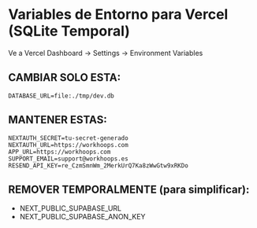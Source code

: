 # Variables de Entorno para Vercel (SQLite Temporal)

Ve a Vercel Dashboard → Settings → Environment Variables

## CAMBIAR SOLO ESTA:
```
DATABASE_URL=file:./tmp/dev.db
```

## MANTENER ESTAS:
```
NEXTAUTH_SECRET=tu-secret-generado
NEXTAUTH_URL=https://workhoops.com
APP_URL=https://workhoops.com
SUPPORT_EMAIL=support@workhoops.es
RESEND_API_KEY=re_CzmSmnWm_2MerkUrQ7Ka8zWwGtw9xRKDo
```

## REMOVER TEMPORALMENTE (para simplificar):
- NEXT_PUBLIC_SUPABASE_URL
- NEXT_PUBLIC_SUPABASE_ANON_KEY